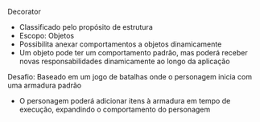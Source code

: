Decorator

- Classificado pelo propósito de estrutura
- Escopo: Objetos
- Possibilita anexar comportamentos a objetos dinamicamente
- Um objeto pode ter um comportamento padrão, mas poderá receber novas responsabilidades dinamicamente ao longo da aplicação

Desafio: Baseado em um jogo de batalhas onde o personagem inicia com uma armadura padrão
- O personagem poderá adicionar itens à armadura em tempo de execução, expandindo o comportamento do personagem
